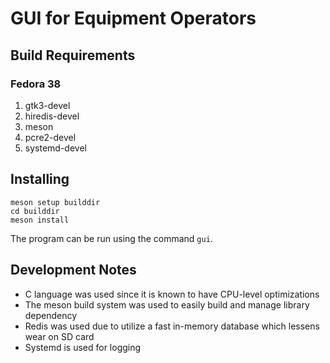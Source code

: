 # GUI for Equipment Operators

## Build Requirements

### Fedora 38

1. gtk3-devel
1. hiredis-devel
1. meson
1. pcre2-devel
1. systemd-devel

## Installing

```
meson setup builddir
cd builddir
meson install
```

The program can be run using the command `gui`.

## Development Notes

- C language was used since it is known to have CPU-level optimizations
- The meson build system was used to easily build and manage library dependency
- Redis was used due to utilize a fast in-memory database which lessens wear on SD card
- Systemd is used for logging
